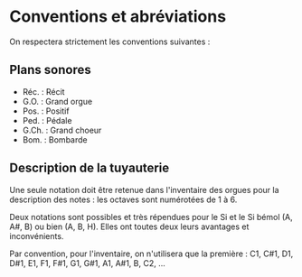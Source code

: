 # Conventions et abréviations

On respectera strictement les conventions suivantes :

## Plans sonores

- Réc.  : Récit
- G.O.  : Grand orgue
- Pos.  : Positif
- Ped.  : Pédale
- G.Ch. : Grand choeur
- Bom.  : Bombarde

## Description de la tuyauterie

Une seule notation doit être retenue dans l'inventaire des orgues pour la description des notes : les octaves sont numérotées de 1 à 6.

Deux notations sont possibles et très répendues pour le Si et le Si bémol (A, A#, B) ou bien (A, B, H). Elles ont toutes deux leurs avantages et inconvénients.

Par convention, pour l'inventaire, on n'utilisera que la première :
C1, C#1, D1, D#1, E1, F1, F#1, G1, G#1, A1, A#1, B, C2, ...
